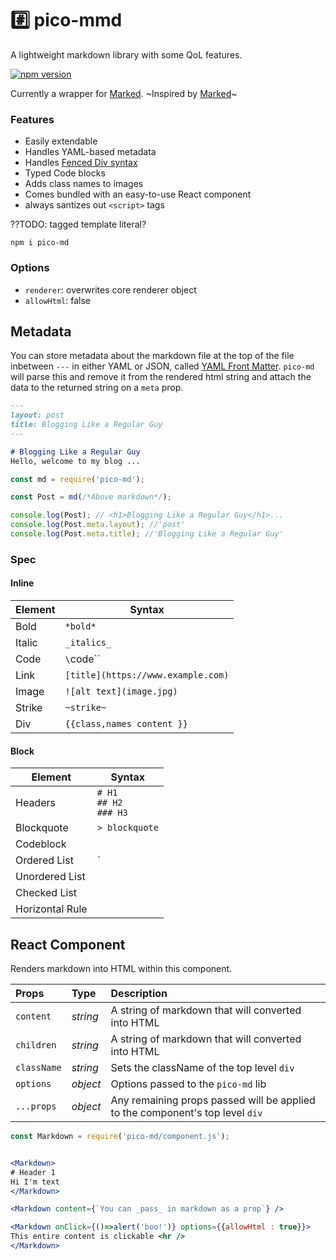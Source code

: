 # #️⃣ pico-mmd
A lightweight markdown library with some QoL features.

[![npm version](https://badge.fury.io/js/pico-md.svg)](https://badge.fury.io/js/pico-md)

Currently a wrapper for [Marked](https://www.npmjs.com/package/marked).
~Inspired by [Marked](https://www.npmjs.com/package/marked)~

### Features
- Easily extendable
- Handles YAML-based metadata
- Handles [Fenced Div syntax](https://pandoc.org/MANUAL.html#divs-and-spans)
- Typed Code blocks
- Adds class names to images
- Comes bundled with an easy-to-use React component
- always santizes out `<script>` tags


??TODO: tagged template literal?


```
npm i pico-md
```



### Options

- `renderer`: overwrites core renderer object
- `allowHtml`: false



## Metadata
You can store metadata about the markdown file at the top of the file inbetween `---` in either YAML or JSON, called [YAML Front Matter](https://jekyllrb.com/docs/front-matter/). `pico-md` will parse this and remove it from the rendered html string and attach the data to the returned string on a `meta` prop.


```markdown
---
layout: post
title: Blogging Like a Regular Guy
---

# Blogging Like a Regular Guy
Hello, welcome to my blog ...

```


```js
const md = require('pico-md');

const Post = md(/*Above markdown*/);

console.log(Post); // <h1>Blogging Like a Regular Guy</h1>...
console.log(Post.meta.layout); //'post'
console.log(Post.meta.title); //'Blogging Like a Regular Guy'
```



### Spec

#### Inline

| Element | Syntax      |
|---------|-------------|
| Bold    | `*bold*`    |
| Italic  | `_italics_` |
| Code    | `\`code\``  |
| Link    | `[title](https://www.example.com)` |
| Image   | `![alt text](image.jpg)` |
| Strike  | `~strike~` |
| Div     | `{{class,names content }}` |


#### Block

| Element | Syntax      |
|---------|-------------|
| Headers    | `# H1`<br>`## H2`<br>`### H3` |
| Blockquote  | `> blockquote`|
| Codeblock    |   |
| Ordered List    | `           |
| Unordered List   |             |
| Checked List   |             |
| Horizontal Rule  |             |






## React Component
Renders markdown into HTML within this component.


| Props      | Type     | Description |
| :----      | :------- | :---------- |
|`content`   | _string_ | A string of markdown that will converted into HTML |
|`children`  | _string_ | A string of markdown that will converted into HTML |
|`className` | _string_ | Sets the className of the top level `div` |
|`options`   | _object_ | Options passed to the `pico-md` lib |
|`...props`  | _object_ | Any remaining props passed will be applied to the component's top level `div` |

```jsx
const Markdown = require('pico-md/component.js');


<Markdown>
# Header 1
Hi I'm text
</Markdown>

<Markdown content={`You can _pass_ in markdown as a prop`} />

<Markdown onClick={()=>alert('boo!')} options={{allowHtml : true}}>
This entire content is clickable <hr />
</Markdown>
```